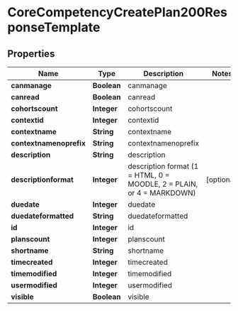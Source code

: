 

# CoreCompetencyCreatePlan200ResponseTemplate


## Properties

| Name | Type | Description | Notes |
|------------ | ------------- | ------------- | -------------|
|**canmanage** | **Boolean** | canmanage |  |
|**canread** | **Boolean** | canread |  |
|**cohortscount** | **Integer** | cohortscount |  |
|**contextid** | **Integer** | contextid |  |
|**contextname** | **String** | contextname |  |
|**contextnamenoprefix** | **String** | contextnamenoprefix |  |
|**description** | **String** | description |  |
|**descriptionformat** | **Integer** | description format (1 &#x3D; HTML, 0 &#x3D; MOODLE, 2 &#x3D; PLAIN, or 4 &#x3D; MARKDOWN) |  [optional] |
|**duedate** | **Integer** | duedate |  |
|**duedateformatted** | **String** | duedateformatted |  |
|**id** | **Integer** | id |  |
|**planscount** | **Integer** | planscount |  |
|**shortname** | **String** | shortname |  |
|**timecreated** | **Integer** | timecreated |  |
|**timemodified** | **Integer** | timemodified |  |
|**usermodified** | **Integer** | usermodified |  |
|**visible** | **Boolean** | visible |  |



